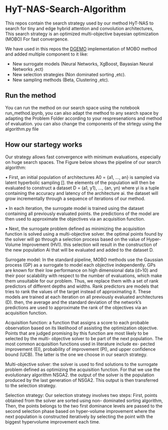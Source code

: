# HyT-NAS-Search-Algorithm
 
This repos contain the search strategy used by our method HyT-NAS to search for tiny and edge hybrid attention and convolution architectures,
This search strategy is an optimized multi-objective bayesian optimization (MOBO) For fast convergence. 

We have used in this repos the [DGEMO](https://github.com/yunshengtian/DGEMO) implementation of MOBO method and added multiple component to it like: 
- New surrogate models (Neural Networks, XgBoost, Bayasian Neural Networks ,ect)
- New selection strategies (Non dominated sorting ,etc).
- New sampling methods (Beta, Clustering ,etc).

## Run the method 
You can run the method on our search space using the notebook run_method.ipynb, you can also adapt the method to any search space by adapting the Problem Folder according to your respresenations and method of evaluation. you can also change the components of the strtegy using the algorithm.py file

## How our startegy works
Our strategy allows fast convergence with minimum evaluations, especially on huge search spaces.
The Figure below shows the pipeline of our search algorithm:

• First, an initial population of architectures A0 = {a1, ..., an} is sampled via latent hyperbolic sampling [].
the elements of the population will then be evaluated to construct a dataset D = (a1, y1), ..., (an, yn) where
yi is a tuple containing the accuracy and latency of the architecture ai. the dataset will grow incrementally
through a sequence of iterations of our method.

• In each iteration, the surrogate model is trained using the dataset containing all previously evaluated points. the
predictions of the model are then used to approximate the objectives via an acquisition function.

• Next, the surrogate problem defined as minimizing the acquisition function is solved using a multi-objective
solver. the optimal points found by the solver will go through a selection process based on the value of Hyper-
Volume Improvement (HVI). this selection will result in the construction of the new population Ai that will be
evaluated and added to the dataset D.

Surrogate model: In the standard pipeline, MOBO methods use the Gaussian process (GP) as a surrogate to model
each objective independently. GPs are known for their low performance on high dimensional data (d>10) and their poor
scalability with respect to the number of evaluations, which make them unsuitable for our problem. Thus, we replace them
with a set of rank predictors of different depths and widths.  Rank predictors are models that tries to rank the values of the target instead of approximating it. These models are trained at each iteration on all previously evaluated architectures (D).
then, the average and the standard deviation of the network’s predictions are used to approximate the rank of the objectives
via an acquisition function.

Acquisition function: a function that assigns a score to each probable observation based on its likelihood of assisting the
optimization objective. Points that are judged promising by this function are most likely to be selected by the multi-
objective solver to be part of the next population. The most common acquisition functions used in literature include ex-
pected improvement (EI), probability of improvement (PI), and upper confidence bound (UCB). The latter is the one we
choose in our search strategy.

Multi-objective solver: the solver is used to find solutions to the surrogate problem defined as optimizing the acquisition
function. For that we use the evolutionary algorithm NSGA2. the output of the solver is the population produced by the last
generation of NSGA2. This output is then transferred to the selection strategy.

Selection strategy: Our selection strategy involves two steps: First, points obtained from the solver are sorted using non-
dominated sorting algorithm, Then, the points belongs to the two first dominance levels are passed to the second selection
phase based on hyper-volume improvement where the next population is constructed iteratively by selecting the point with
the biggest hypervolume improvement each time. 
